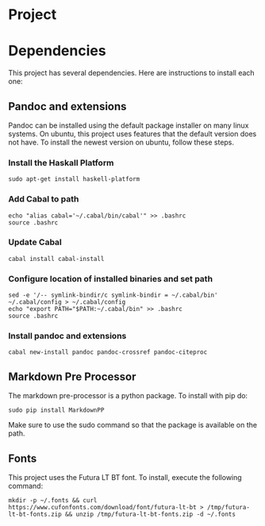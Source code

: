 # Project

# Dependencies

This project has several dependencies. Here are instructions to install each one:

## Pandoc and extensions

Pandoc can be installed using the default package installer on many linux systems. On ubuntu,
this project uses features that the default version does not have. To install the newest version on ubuntu,
follow these steps.

### Install the Haskall Platform

    sudo apt-get install haskell-platform

### Add Cabal to path

    echo "alias cabal='~/.cabal/bin/cabal'" >> .bashrc
    source .bashrc

### Update Cabal

    cabal install cabal-install

### Configure location of installed binaries and set path

    sed -e '/-- symlink-bindir/c symlink-bindir = ~/.cabal/bin' ~/.cabal/config > ~/.cabal/config
    echo "export PATH="$PATH:~/.cabal/bin" >> .bashrc
    source .bashrc

### Install pandoc and extensions

    cabal new-install pandoc pandoc-crossref pandoc-citeproc

## Markdown Pre Processor

The markdown pre-processor is a python package. To install with pip do:

    sudo pip install MarkdownPP

Make sure to use the sudo command so that the package is available on the path.

## Fonts

This project uses the Futura LT BT font. To install, execute the following command:

    mkdir -p ~/.fonts && curl https://www.cufonfonts.com/download/font/futura-lt-bt > /tmp/futura-lt-bt-fonts.zip && unzip /tmp/futura-lt-bt-fonts.zip -d ~/.fonts


